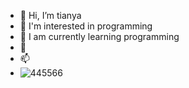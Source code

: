 - 👋 Hi, I’m tianya
- 👀 I'm interested in programming
- 🌱 I am currently learning programming
- 💞️ 
- 📫 
- ![445566](https://github.com/hao123-app/hao123-app/assets/140877168/4f9c5306-b1fb-4b09-8f22-1190990cf3c6)



<!---
hao123-app/hao123-app is a ✨ special ✨ repository because its `README.md` (this file) appears on your GitHub profile.
You can click the Preview link to take a look at your changes.
--->
